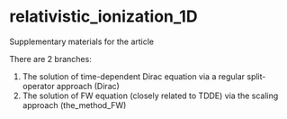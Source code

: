# relativistic_ionization_1D
Supplementary materials for the article

There are 2 branches:
1) The solution of time-dependent Dirac equation via a regular split-operator approach (Dirac)
2) The solution of FW equation (closely related to TDDE) via the scaling approach (the_method_FW)
